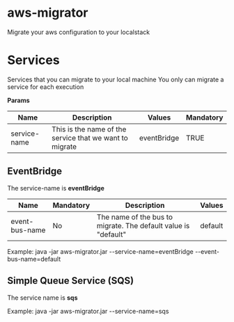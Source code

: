 # aws-migrator

Migrate your aws configuration to your localstack

# Services

Services that you can migrate to your local machine
You only can migrate a service for each execution

**Params**

| Name         | Description                                             | Values      | Mandatory |
|--------------|---------------------------------------------------------|-------------|-----------|
| service-name | This is the name of the service that we want to migrate | eventBridge | TRUE      |   

## EventBridge

The service-name is **eventBridge**

| Name           | Mandatory | Description                                                    | Values  |
|----------------|-----------|----------------------------------------------------------------|---------|
| event-bus-name | No        | The name of the bus to migrate. The default value is "default" | default |

Example:
java -jar aws-migrator.jar --service-name=eventBridge --event-bus-name=default

## Simple Queue Service (SQS)

The service name is **sqs**

Example:
java -jar aws-migrator.jar --service-name=sqs